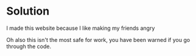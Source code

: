 # Solution
I made this website because I like making my friends angry

Oh also this isn't the most safe for work, you have been warned if you go through the code.
